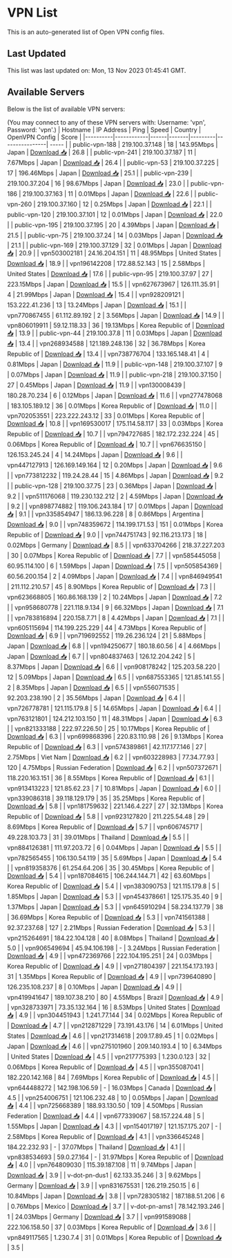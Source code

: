 # VPN List

This is an auto-generated list of Open VPN config files.

## Last Updated

This list was last updated on: Mon, 13 Nov 2023 01:45:41 GMT.

## Available Servers

Below is the list of available VPN servers:

(You may connect to any of these VPN servers with: Username: 'vpn', Password: 'vpn'.)
| Hostname | IP Address | Ping | Speed | Country | OpenVPN Config | Score |
|----------|------------|------|-------|---------|----------------| ----- |
| public-vpn-188 | 219.100.37.148 | 18 | 143.95Mbps | Japan | [Download 📥](./configs/server_0_JP.ovpn) | 26.8 |
| public-vpn-241 | 219.100.37.187 | 11 | 7.67Mbps | Japan | [Download 📥](./configs/server_1_JP.ovpn) | 26.4 |
| public-vpn-53 | 219.100.37.225 | 17 | 196.46Mbps | Japan | [Download 📥](./configs/server_2_JP.ovpn) | 25.1 |
| public-vpn-239 | 219.100.37.204 | 16 | 98.67Mbps | Japan | [Download 📥](./configs/server_3_JP.ovpn) | 23.0 |
| public-vpn-186 | 219.100.37.163 | 11 | 0.01Mbps | Japan | [Download 📥](./configs/server_4_JP.ovpn) | 22.6 |
| public-vpn-260 | 219.100.37.160 | 12 | 0.25Mbps | Japan | [Download 📥](./configs/server_5_JP.ovpn) | 22.1 |
| public-vpn-120 | 219.100.37.101 | 12 | 0.01Mbps | Japan | [Download 📥](./configs/server_6_JP.ovpn) | 22.0 |
| public-vpn-195 | 219.100.37.195 | 20 | 4.39Mbps | Japan | [Download 📥](./configs/server_7_JP.ovpn) | 21.5 |
| public-vpn-75 | 219.100.37.24 | 14 | 0.03Mbps | Japan | [Download 📥](./configs/server_8_JP.ovpn) | 21.1 |
| public-vpn-169 | 219.100.37.129 | 32 | 0.01Mbps | Japan | [Download 📥](./configs/server_9_JP.ovpn) | 20.9 |
| vpn503002181 | 24.16.204.151 | 11 | 48.95Mbps | United States | [Download 📥](./configs/server_10_US.ovpn) | 18.9 |
| vpn196142208 | 172.88.52.143 | 15 | 2.58Mbps | United States | [Download 📥](./configs/server_11_US.ovpn) | 17.6 |
| public-vpn-95 | 219.100.37.97 | 27 | 223.15Mbps | Japan | [Download 📥](./configs/server_12_JP.ovpn) | 15.5 |
| vpn627673967 | 126.111.35.91 | 4 | 21.99Mbps | Japan | [Download 📥](./configs/server_13_JP.ovpn) | 15.4 |
| vpn928209121 | 153.222.41.236 | 13 | 13.24Mbps | Japan | [Download 📥](./configs/server_14_JP.ovpn) | 15.1 |
| vpn770867455 | 61.112.89.192 | 2 | 3.56Mbps | Japan | [Download 📥](./configs/server_15_JP.ovpn) | 14.9 |
| vpn806019911 | 59.12.118.33 | 36 | 19.13Mbps | Korea Republic of | [Download 📥](./configs/server_16_KR.ovpn) | 13.9 |
| public-vpn-44 | 219.100.37.8 | 11 | 0.03Mbps | Japan | [Download 📥](./configs/server_17_JP.ovpn) | 13.4 |
| vpn268934588 | 121.189.248.136 | 32 | 36.78Mbps | Korea Republic of | [Download 📥](./configs/server_18_KR.ovpn) | 13.4 |
| vpn738776704 | 133.165.148.41 | 4 | 0.81Mbps | Japan | [Download 📥](./configs/server_19_JP.ovpn) | 11.9 |
| public-vpn-148 | 219.100.37.107 | 9 | 0.07Mbps | Japan | [Download 📥](./configs/server_20_JP.ovpn) | 11.9 |
| public-vpn-218 | 219.100.37.150 | 27 | 0.45Mbps | Japan | [Download 📥](./configs/server_21_JP.ovpn) | 11.9 |
| vpn130008439 | 180.28.70.234 | 6 | 0.12Mbps | Japan | [Download 📥](./configs/server_22_JP.ovpn) | 11.6 |
| vpn277478068 | 183.105.189.12 | 36 | 0.01Mbps | Korea Republic of | [Download 📥](./configs/server_23_KR.ovpn) | 11.0 |
| vpn702053551 | 223.222.243.12 | 33 | 0.01Mbps | Korea Republic of | [Download 📥](./configs/server_24_KR.ovpn) | 10.8 |
| vpn169530017 | 175.114.58.117 | 33 | 0.03Mbps | Korea Republic of | [Download 📥](./configs/server_25_KR.ovpn) | 10.7 |
| vpn794727685 | 182.172.232.224 | 45 | 0.06Mbps | Korea Republic of | [Download 📥](./configs/server_26_KR.ovpn) | 10.7 |
| vpn676635150 | 126.153.245.24 | 4 | 14.24Mbps | Japan | [Download 📥](./configs/server_27_JP.ovpn) | 9.6 |
| vpn447127913 | 126.169.149.164 | 12 | 0.20Mbps | Japan | [Download 📥](./configs/server_28_JP.ovpn) | 9.6 |
| vpn773812232 | 119.24.28.44 | 15 | 4.86Mbps | Japan | [Download 📥](./configs/server_29_JP.ovpn) | 9.2 |
| public-vpn-128 | 219.100.37.75 | 23 | 0.36Mbps | Japan | [Download 📥](./configs/server_30_JP.ovpn) | 9.2 |
| vpn511176068 | 119.230.132.212 | 2 | 4.59Mbps | Japan | [Download 📥](./configs/server_31_JP.ovpn) | 9.2 |
| vpn898774882 | 119.106.243.184 | 17 | 0.01Mbps | Japan | [Download 📥](./configs/server_32_JP.ovpn) | 9.1 |
| vpn335854947 | 186.13.96.228 | 8 | 0.86Mbps | Argentina | [Download 📥](./configs/server_33_AR.ovpn) | 9.0 |
| vpn748359672 | 114.199.171.53 | 151 | 0.01Mbps | Korea Republic of | [Download 📥](./configs/server_34_KR.ovpn) | 9.0 |
| vpn744751743 | 92.116.213.173 | 18 | 0.02Mbps | Germany | [Download 📥](./configs/server_35_DE.ovpn) | 8.5 |
| vpn633704266 | 218.37.227.203 | 30 | 0.07Mbps | Korea Republic of | [Download 📥](./configs/server_36_KR.ovpn) | 7.7 |
| vpn585445058 | 60.95.114.100 | 6 | 1.59Mbps | Japan | [Download 📥](./configs/server_37_JP.ovpn) | 7.5 |
| vpn505854369 | 60.56.200.154 | 2 | 4.09Mbps | Japan | [Download 📥](./configs/server_38_JP.ovpn) | 7.4 |
| vpn846949541 | 211.112.210.57 | 45 | 8.90Mbps | Korea Republic of | [Download 📥](./configs/server_39_KR.ovpn) | 7.3 |
| vpn623668805 | 160.86.168.139 | 2 | 10.24Mbps | Japan | [Download 📥](./configs/server_40_JP.ovpn) | 7.2 |
| vpn958680778 | 221.118.9.134 | 9 | 66.32Mbps | Japan | [Download 📥](./configs/server_41_JP.ovpn) | 7.1 |
| vpn783816894 | 220.158.7.71 | 8 | 4.42Mbps | Japan | [Download 📥](./configs/server_42_JP.ovpn) | 7.1 |
| vpn605115694 | 114.199.225.229 | 44 | 4.73Mbps | Korea Republic of | [Download 📥](./configs/server_43_KR.ovpn) | 6.9 |
| vpn719692552 | 119.26.236.124 | 21 | 5.88Mbps | Japan | [Download 📥](./configs/server_44_JP.ovpn) | 6.8 |
| vpn194250677 | 180.18.60.56 | 4 | 4.66Mbps | Japan | [Download 📥](./configs/server_45_JP.ovpn) | 6.7 |
| vpn804837463 | 126.12.204.242 | 5 | 8.37Mbps | Japan | [Download 📥](./configs/server_46_JP.ovpn) | 6.6 |
| vpn908178242 | 125.203.58.220 | 12 | 5.09Mbps | Japan | [Download 📥](./configs/server_47_JP.ovpn) | 6.5 |
| vpn687553365 | 121.85.141.55 | 2 | 8.35Mbps | Japan | [Download 📥](./configs/server_48_JP.ovpn) | 6.5 |
| vpn556071535 | 92.203.238.190 | 2 | 35.56Mbps | Japan | [Download 📥](./configs/server_49_JP.ovpn) | 6.4 |
| vpn726778781 | 121.115.179.8 | 5 | 14.65Mbps | Japan | [Download 📥](./configs/server_50_JP.ovpn) | 6.4 |
| vpn763121801 | 124.212.103.150 | 11 | 48.31Mbps | Japan | [Download 📥](./configs/server_51_JP.ovpn) | 6.3 |
| vpn821333188 | 222.97.226.50 | 25 | 10.17Mbps | Korea Republic of | [Download 📥](./configs/server_52_KR.ovpn) | 6.3 |
| vpn699868396 | 220.83.110.98 | 26 | 9.13Mbps | Korea Republic of | [Download 📥](./configs/server_53_KR.ovpn) | 6.3 |
| vpn574389861 | 42.117.177.146 | 27 | 2.75Mbps | Viet Nam | [Download 📥](./configs/server_54_VN.ovpn) | 6.2 |
| vpn603228983 | 77.34.77.93 | 120 | 4.75Mbps | Russian Federation | [Download 📥](./configs/server_55_RU.ovpn) | 6.2 |
| vpn507372671 | 118.220.163.151 | 36 | 8.55Mbps | Korea Republic of | [Download 📥](./configs/server_56_KR.ovpn) | 6.1 |
| vpn913413223 | 121.85.62.23 | 7 | 10.81Mbps | Japan | [Download 📥](./configs/server_57_JP.ovpn) | 6.0 |
| vpn339086318 | 39.118.129.179 | 35 | 35.25Mbps | Korea Republic of | [Download 📥](./configs/server_58_KR.ovpn) | 5.8 |
| vpn181759632 | 221.146.4.227 | 27 | 32.13Mbps | Korea Republic of | [Download 📥](./configs/server_59_KR.ovpn) | 5.8 |
| vpn923127820 | 211.225.54.48 | 29 | 8.69Mbps | Korea Republic of | [Download 📥](./configs/server_60_KR.ovpn) | 5.7 |
| vpn606745717 | 49.228.103.73 | 31 | 39.01Mbps | Thailand | [Download 📥](./configs/server_61_TH.ovpn) | 5.5 |
| vpn884126381 | 111.97.203.72 | 6 | 0.04Mbps | Japan | [Download 📥](./configs/server_62_JP.ovpn) | 5.5 |
| vpn782565455 | 106.130.54.119 | 35 | 5.69Mbps | Japan | [Download 📥](./configs/server_63_JP.ovpn) | 5.4 |
| vpn819358376 | 61.254.64.206 | 35 | 30.45Mbps | Korea Republic of | [Download 📥](./configs/server_64_KR.ovpn) | 5.4 |
| vpn187084615 | 106.244.144.71 | 42 | 63.60Mbps | Korea Republic of | [Download 📥](./configs/server_65_KR.ovpn) | 5.4 |
| vpn383090753 | 121.115.179.8 | 5 | 1.85Mbps | Japan | [Download 📥](./configs/server_66_JP.ovpn) | 5.3 |
| vpn454378661 | 125.175.35.40 | 9 | 1.37Mbps | Japan | [Download 📥](./configs/server_67_JP.ovpn) | 5.3 |
| vpn645910294 | 58.234.137.79 | 38 | 36.69Mbps | Korea Republic of | [Download 📥](./configs/server_68_KR.ovpn) | 5.3 |
| vpn741561388 | 92.37.237.68 | 127 | 2.21Mbps | Russian Federation | [Download 📥](./configs/server_69_RU.ovpn) | 5.3 |
| vpn215264691 | 184.22.104.128 | 40 | 8.08Mbps | Thailand | [Download 📥](./configs/server_70_TH.ovpn) | 5.0 |
| vpn906549694 | 45.94.106.198 | - | 3.24Mbps | Russian Federation | [Download 📥](./configs/server_71_RU.ovpn) | 4.9 |
| vpn472369766 | 222.104.195.251 | 24 | 0.03Mbps | Korea Republic of | [Download 📥](./configs/server_72_KR.ovpn) | 4.9 |
| vpn271804397 | 221.154.173.193 | 31 | 1.35Mbps | Korea Republic of | [Download 📥](./configs/server_73_KR.ovpn) | 4.9 |
| vpn739640890 | 126.235.108.237 | 8 | 0.10Mbps | Japan | [Download 📥](./configs/server_74_JP.ovpn) | 4.9 |
| vpn419941647 | 189.107.38.210 | 80 | 4.55Mbps | Brazil | [Download 📥](./configs/server_75_BR.ovpn) | 4.9 |
| vpn328733971 | 73.35.132.164 | 16 | 8.53Mbps | United States | [Download 📥](./configs/server_76_US.ovpn) | 4.9 |
| vpn304451943 | 1.241.77.144 | 34 | 0.02Mbps | Korea Republic of | [Download 📥](./configs/server_77_KR.ovpn) | 4.7 |
| vpn212871229 | 73.191.43.176 | 14 | 6.01Mbps | United States | [Download 📥](./configs/server_78_US.ovpn) | 4.6 |
| vpn217314618 | 209.17.89.45 | 1 | 0.02Mbps | Japan | [Download 📥](./configs/server_79_JP.ovpn) | 4.6 |
| vpn275101960 | 209.140.193.4 | 10 | 6.34Mbps | United States | [Download 📥](./configs/server_80_US.ovpn) | 4.5 |
| vpn217775393 | 1.230.0.123 | 32 | 0.06Mbps | Korea Republic of | [Download 📥](./configs/server_81_KR.ovpn) | 4.5 |
| vpn355087041 | 182.220.142.168 | 84 | 7.69Mbps | Korea Republic of | [Download 📥](./configs/server_82_KR.ovpn) | 4.5 |
| vpn644488272 | 142.198.106.59 | - | 16.03Mbps | Canada | [Download 📥](./configs/server_83_CA.ovpn) | 4.5 |
| vpn254006751 | 121.106.232.48 | 10 | 0.05Mbps | Japan | [Download 📥](./configs/server_84_JP.ovpn) | 4.4 |
| vpn725668389 | 188.93.130.50 | 109 | 4.50Mbps | Russian Federation | [Download 📥](./configs/server_85_RU.ovpn) | 4.4 |
| vpn677339067 | 58.157.224.48 | 5 | 1.55Mbps | Japan | [Download 📥](./configs/server_86_JP.ovpn) | 4.3 |
| vpn154017197 | 121.157.175.207 | - | 2.58Mbps | Korea Republic of | [Download 📥](./configs/server_87_KR.ovpn) | 4.1 |
| vpn336645248 | 184.22.232.93 | - | 37.07Mbps | Thailand | [Download 📥](./configs/server_88_TH.ovpn) | 4.1 |
| vpn838534693 | 59.0.27.164 | - | 31.97Mbps | Korea Republic of | [Download 📥](./configs/server_89_KR.ovpn) | 4.0 |
| vpn764809030 | 115.39.187.108 | 11 | 9.74Mbps | Japan | [Download 📥](./configs/server_90_JP.ovpn) | 3.9 |
| v-dot-pn-dus1 | 62.133.35.246 | 3 | 9.62Mbps | Germany | [Download 📥](./configs/server_91_DE.ovpn) | 3.9 |
| vpn831675531 | 126.219.250.15 | 6 | 10.84Mbps | Japan | [Download 📥](./configs/server_92_JP.ovpn) | 3.8 |
| vpn728305182 | 187.188.51.206 | 6 | 0.76Mbps | Mexico | [Download 📥](./configs/server_93_MX.ovpn) | 3.7 |
| v-dot-pn-ams1 | 78.142.193.246 | 1 | 24.03Mbps | Germany | [Download 📥](./configs/server_94_DE.ovpn) | 3.7 |
| vpn991589088 | 222.106.158.50 | 37 | 0.03Mbps | Korea Republic of | [Download 📥](./configs/server_95_KR.ovpn) | 3.6 |
| vpn849117565 | 1.230.7.4 | 31 | 0.01Mbps | Korea Republic of | [Download 📥](./configs/server_96_KR.ovpn) | 3.5 |
